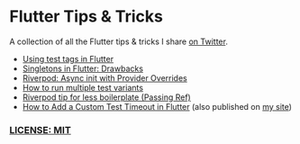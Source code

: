 # Flutter Tips & Tricks

A collection of all the Flutter tips & tricks I share [on Twitter](https://twitter.com/biz84).

- [Using test tags in Flutter](tips/0058-using-test-tags/index.md)
- [Singletons in Flutter: Drawbacks](tips/0057-singletons-flutter/index.md)
- [Riverpod: Async init with Provider Overrides](tips/0056-async-init-provider-overrides/index.md)
- [How to run multiple test variants](tips/0055-run-multiple-test-variants/index.md)
- [Riverpod tip for less boilerplate (Passing Ref)](tips/0054-riverpod-tip-less-boilerplate/index.md)
- [How to Add a Custom Test Timeout in Flutter](tips/0052-custom-test-timeout/index.md) (also published on [my site](https://codewithandrea.com/tips/custom-test-timeout-flutter/))
  
### [LICENSE: MIT](LICENSE.md)